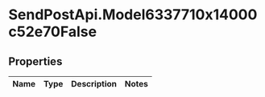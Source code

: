 # SendPostApi.Model6337710x14000c52e70False

## Properties
Name | Type | Description | Notes
------------ | ------------- | ------------- | -------------


